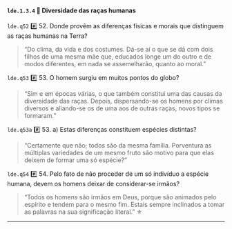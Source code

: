 #### `lde.1.3.4` 📃 Diversidade das raças humanas

`lde.q52` #️⃣ 52. Donde provêm as diferenças físicas e morais que distinguem as raças humanas na Terra?

> “Do clima, da vida e dos costumes. Dá-se aí o que se dá com dois filhos de uma mesma mãe que, educados longe um do outro e de modos diferentes, em nada se assemelharão, quanto ao moral.”

`lde.q53` #️⃣ 53. O homem surgiu em muitos pontos do globo?

> “Sim e em épocas várias, o que também constitui uma das causas da diversidade das raças. Depois, dispersando-se os homens por climas diversos e aliando-se os de uma aos de outras raças, novos tipos se formaram.”

`lde.q53a` #️⃣ 53. a) Estas diferenças constituem espécies distintas?

> “Certamente que não; todos são da mesma família. Porventura as múltiplas variedades de um mesmo fruto são motivo para que elas deixem de formar uma só espécie?”

`lde.q54` #️⃣ 54. Pelo fato de não proceder de um só indivíduo a espécie humana, devem os homens deixar de considerar-se irmãos?

> “Todos os homens são irmãos em Deus, porque são animados pelo espírito e tendem para o mesmo fim. Estais sempre inclinados a tomar as palavras na sua significação literal.” ⚜️

---